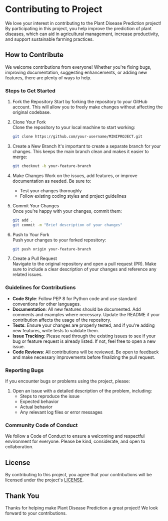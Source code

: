 


# Contributing to Project

We love your interest in contributing to the Plant Disease Prediction project! By participating in this project, you help improve the prediction of plant diseases, which can aid in agricultural management, increase productivity, and support sustainable farming practices.

## How to Contribute

We welcome contributions from everyone! Whether you're fixing bugs, improving documentation, suggesting enhancements, or adding new features, there are plenty of ways to help.

### Steps to Get Started

1. Fork the Repository 
   Start by forking the repository to your GitHub account. This will allow you to freely make changes without affecting the original codebase.

2. Clone Your Fork  
   Clone the repository to your local machine to start working:
   ```bash
   git clone https://github.com/your-username/MINIPROJECT.git
   ```

3. Create a New Branch 
   It's important to create a separate branch for your changes. This keeps the main branch clean and makes it easier to merge:
   ```bash
   git checkout -b your-feature-branch
   ```

4. Make Changes
   Work on the issues, add features, or improve documentation as needed. Be sure to:
   - Test your changes thoroughly
   - Follow existing coding styles and project guidelines

5. Commit Your Changes  
   Once you're happy with your changes, commit them:
   ```bash
   git add .
   git commit -m "Brief description of your changes"
   ```

6. Push to Your Fork  
   Push your changes to your forked repository:
   ```bash
   git push origin your-feature-branch
   ```

7. Create a Pull Request  
   Navigate to the original repository and open a pull request (PR). Make sure to include a clear description of your changes and reference any related issues.

### Guidelines for Contributions

- **Code Style**: Follow PEP 8 for Python code and use standard conventions for other languages.
- **Documentation**: All new features should be documented. Add comments and examples where necessary. Update the README if your contribution affects the usage of the repository.
- **Tests**: Ensure your changes are properly tested, and if you're adding new features, write tests to validate them.
- **Issue Tracking**: Please read through the existing issues to see if your bug or feature request is already listed. If not, feel free to open a new issue.
- **Code Reviews**: All contributions will be reviewed. Be open to feedback and make necessary improvements before finalizing the pull request.

### Reporting Bugs

If you encounter bugs or problems using the project, please:
1. Open an issue with a detailed description of the problem, including:
   - Steps to reproduce the issue
   - Expected behavior
   - Actual behavior
   - Any relevant log files or error messages

### Community Code of Conduct

We follow a Code of Conduct to ensure a welcoming and respectful environment for everyone. Please be kind, considerate, and open to collaboration.

## License

By contributing to this project, you agree that your contributions will be licensed under the project's [LICENSE](./LICENSE).

## Thank You

Thanks for helping make Plant Disease Prediction a great project! We look forward to your contributions.
```
